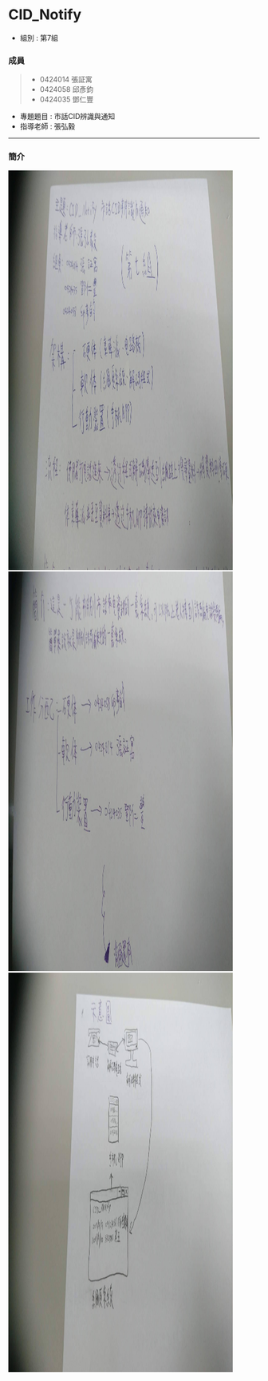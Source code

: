 # CID_Notify 
* 組別 : 第7組
### 成員 
>* 0424014 張証寓
>* 0424058 邱彥鈞
>* 0424035 鄧仁豐

* 專題題目 : 市話CID辨識與通知
* 指導老師 : 張弘毅
---------
### 簡介
<img src="p01.jpg" height="800" width="450">
<img src="p02.jpg" height="800" width="450">
<img src="p03.jpg" height="800" width="450">
